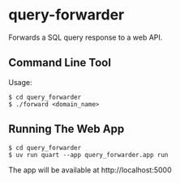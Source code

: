 query-forwarder
===============

Forwards a SQL query response to a web API.

Command Line Tool
-----------------

Usage:

```shell
$ cd query_forwarder
$ ./forward <domain_name>
```

Running The Web App
-------------------

```shell
$ cd query_forwarder
$ uv run quart --app query_forwarder.app run
```

The app will be available at http://localhost:5000
